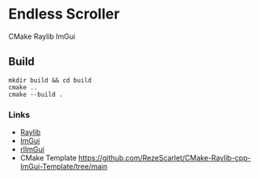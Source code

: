 
# Endless Scroller

CMake Raylib ImGui

## Build

    mkdir build && cd build
    cmake ..
    cmake --build .



### Links


- <a href="https://github.com/raysan5/raylib">Raylib</a>
- <a href="https://github.com/ocornut/imgui">ImGui</a>
- <a href="https://github.com/raylib-extras/rlImGui">rlImGui</a>
- CMake Template https://github.com/RezeScarlet/CMake-Raylib-cpp-ImGui-Template/tree/main
